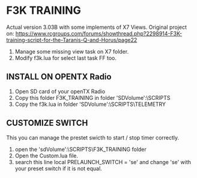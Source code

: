 # F3K TRAINING

Actual version 3.03B with some implements of X7 Views.
Original project on: https://www.rcgroups.com/forums/showthread.php?2298914-F3K-training-script-for-the-Taranis-Q-and-Horus/page22

1. Manage some missing view task on X7 folder.
2. Modify f3k.lua for select last task FF too.

## INSTALL ON OPENTX Radio
1. Open SD card of your openTX Radio
2. Copy this folder F3K_TRAINING in folder 'SDVolume':\SCRIPTS
3. Copy the f3k.lua in folder 'SDVolume':\SCRIPTS\TELEMETRY

## CUSTOMIZE SWITCH
This you can manage the prestet swicth to start / stop timer correctly.
1. open the 'sdVolume':\SCRIPTS\F3K_TRAINING folder
2. Open the Custom.lua file.
3. search this line local PRELAUNCH_SWITCH = 'se' and change 'se' with your preset switch if it is not equal.
